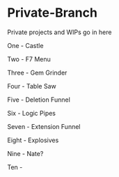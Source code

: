 # Private-Branch
Private projects and WIPs go in here

One - Castle

Two - F7 Menu

Three - Gem Grinder

Four - Table Saw

Five - Deletion Funnel

Six - Logic Pipes

Seven - Extension Funnel

Eight - Explosives

Nine - Nate?

Ten - 